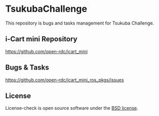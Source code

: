 TsukubaChallenge
=================
This repository is bugs and tasks management for Tsukuba Challenge.

## i-Cart mini Repository

https://github.com/open-rdc/icart_mini

## Bugs & Tasks

https://github.com/open-rdc/icart_mini_ros_pkgs/issues

## License

License-check is open source software under the [BSD license](https://github.com/open-rdc/icart_mini_ros_pkgs/blob/master/LICENSE).
